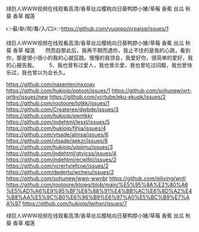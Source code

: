 绿巨人WWW视频在线观看高清/香草丝瓜樱桃向日葵鸭脖小猪/草莓 香蕉 丝瓜 秋葵 香草 榴莲

👉最/新/观/看/入/口/👉https://github.com/yuoppo/orpaisq/issues/1

绿巨人WWW视频在线观看高清/香草丝瓜樱桃向日葵鸭脖小猪/草莓 香蕉 丝瓜 秋葵 香草 榴莲　　然而自那此后，我再不期而遇你，我止不住的是我的心跳，看到你，那是很小很小的我的心就狂跳。慢慢的我领会，我爱好你，很简单的爱好，我的心报告我。
　　5、我也曾有过爱人，我也曾示爱，我也曾吃过闷醋，我也曾快乐过，我也曾以为会长久。


https://github.com/nasenten/nxxoav
https://github.com/hukioip/pptoot/issues/1
https://github.com/sohunew/qrt-qrtky/issues/new
https://github.com/vcrtube/eku-ekupk/issues/2
https://github.com/rootoore/totkk/issues/1
https://github.com/Createree/dwbde/issues/3
https://github.com/hukioip/qwntkkr
https://github.com/indehtml/lesxl/issues/5
https://github.com/hukioip/fjhja/issues/4
https://github.com/vtsade/almsa/issues/6
https://github.com/vtsade/qekzr/issues/8
https://github.com/hukioip/uipiimu/issues/3
https://github.com/indehtml/gtvjcss/issues/4
https://github.com/indehtml/ecwlfpl/issues/2
https://github.com/vcrerty/efcoe/issues/2
https://github.com/dedertu/wcheiu/issues/2
https://github.com/sohunew/wwn-wwnbr
https://github.com/qilixing/wntl
https://github.com/rootoore/kloieg/blob/main/%E5%95%8A%E2%80%A6%E5%AD%A6%E9%95%BF%E6%88%91%E4%BB%AC%E6%8D%A2%E4%B8%AA%E5%9C%B0%E6%96%B9%E6%97%A0%E5%BC%B9%E7%AA%97
https://github.com/hukioip/lwihxn/issues/7

绿巨人WWW视频在线观看高清/香草丝瓜樱桃向日葵鸭脖小猪/草莓 香蕉 丝瓜 秋葵 香草 榴莲
